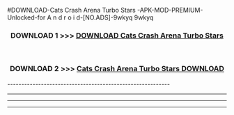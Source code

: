 #DOWNLOAD-Cats Crash Arena Turbo Stars -APK-MOD-PREMIUM-Unlocked-for A n d r o i d-[NO.ADS]-9wkyq 9wkyq 



<div align="center">

<h3>DOWNLOAD 1 >>> <a href="https://t.co/FKmqrqFo6t??judul=Cats Crash Arena Turbo Stars ">DOWNLOAD Cats Crash Arena Turbo Stars </a></h3><br>

<h3>DOWNLOAD 2 >>> <a href="https://t.co/FKmqrqFo6t??judul=Cats Crash Arena Turbo Stars ">Cats Crash Arena Turbo Stars  DOWNLOAD </a></h3>

</div>
----------------------------------------------------------

----------------------------------------------------------

----------------------------------------------------------

----------------------------------------------------------



